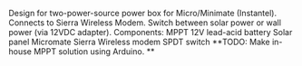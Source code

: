 Design for two-power-source power box for Micro/Minimate (Instantel). Connects to Sierra Wireless Modem. Switch between solar power or wall power (via 12VDC adapter).
Components: 
  MPPT
  12V lead-acid battery
  Solar panel
  Micromate
  Sierra Wireless modem
  SPDT switch
**TODO:
  Make in-house MPPT solution using Arduino. 
**
